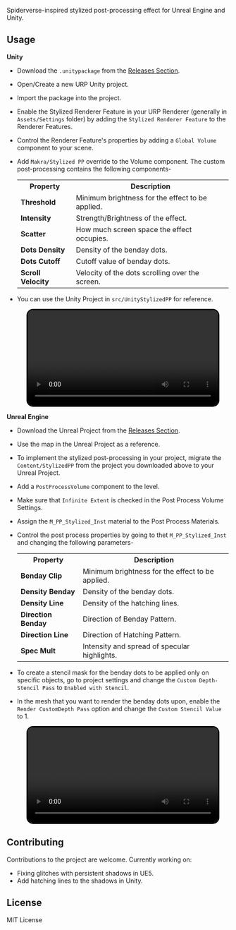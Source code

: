 Spiderverse-inspired stylized post-processing effect for Unreal Engine and Unity.
 
## Usage
**Unity**
* Download the `.unitypackage` from the [Releases Section](https://github.com/aniketrajnish/StylizedPostProcess-Unreal-Unity/releases/tag/v001-unity).
* Open/Create a new URP Unity project.
* Import the package into the project.
* Enable the Stylized Renderer Feature in your URP Renderer (generally in `Assets/Settings` folder) by adding the `Stylized Renderer Feature` to the Renderer Features.
* Control the Renderer Feature's properties by adding a `Global Volume` component to your scene.
* Add `Makra/Stylized PP` override to the Volume component. The custom post-processing contains the following components-
  
  <table class="custom-table">
    <tr>
      <th>Property</th>
      <th>Description</th>
    </tr>
    <tr>
      <td><strong>Threshold</strong></td>
      <td>Minimum brightness for the effect to be applied.</td>
    </tr>
    <tr>
      <td><strong>Intensity</strong></td>
      <td>Strength/Brightness of the effect.</td>
    </tr>
    <tr>
      <td><strong>Scatter</strong></td>
      <td>How much screen space the effect occupies.</td>
    </tr>
    <tr>
      <td><strong>Dots Density</strong></td>
      <td>Density of the benday dots.</td>
    </tr>
    <tr>
      <td><strong>Dots Cutoff</strong></td>
      <td>Cutoff value of benday dots.</td>
    </tr>
    <tr>
      <td><strong>Scroll Velocity</strong></td>
      <td>Velocity of the dots scrolling over the screen.</td>
    </tr>
  </table>

* You can use the Unity Project in `src/UnityStylizedPP` for reference.
  <center>
  <video controls loop style="width: 90%; border: 3px solid black; border-radius: 15px;">
    <source src="https://github.com/aniketrajnish/SpiderVersePostProcess-Unreal-Unity/assets/58925008/5b4cba4b-7982-4098-b80e-482948f007dc" type="video/mp4">
  </video>
  </center>

**Unreal Engine**
* Download the Unreal Project from the [Releases Section](https://github.com/aniketrajnish/SpiderVersePostProcess-Unreal-Unity/releases/tag/v001-unreal).
* Use the map in the Unreal Project as a reference.
* To implement the stylized post-processing in your project, migrate the `Content/StylizedPP` from the project you downloaded above to your Unreal Project.
* Add a `PostProcessVolume` component to the level.
* Make sure that `Infinite Extent` is checked in the Post Process Volume Settings.
* Assign the `M_PP_Stylized_Inst` material to the Post Process Materials.
* Control the post process properties by going to thet `M_PP_Stylized_Inst` and changing the following parameters-
  
  <table class="custom-table">
    <tr>
      <th>Property</th>
      <th>Description</th>
    </tr>
    <tr>
      <td><strong>Benday Clip</strong></td>
      <td>Minimum brightness for the effect to be applied.</td>
    </tr>
    <tr>
      <td><strong>Density Benday</strong></td>
      <td>Density of the benday dots.</td>
    </tr>
    <tr>
      <td><strong>Density Line</strong></td>
      <td>Density of the hatching lines.</td>
    </tr>
    <tr>
      <td><strong>Direction Benday</strong></td>
      <td>Direction of Benday Pattern.</td>
    </tr>
    <tr>
      <td><strong>Direction Line</strong></td>
      <td>Direction of Hatching Pattern.</td>
    </tr>
    <tr>
      <td><strong>Spec Mult</strong></td>
      <td>Intensity and spread of specular highlights.</td>
    </tr>
  </table>

* To create a stencil mask for the benday dots to be applied only on specific objects, go to project settings and change the `Custom Depth-Stencil Pass` to `Enabled with Stencil`.
* In the mesh that you want to render the benday dots upon, enable the `Render CustomDepth Pass` option and change the `Custom Stencil Value` to 1. 
  <center>
  <video controls loop style="width: 90%; border: 3px solid black; border-radius: 15px;">
    <source src="https://github.com/aniketrajnish/SpiderVersePostProcess-Unreal-Unity/assets/58925008/040f165c-beb3-4eb2-b466-0c11bd1f2c14" type="video/mp4">
  </video>
  </center>

## Contributing
Contributions to the project are welcome. Currently working on:
* Fixing glitches with persistent shadows in UE5.
* Add hatching lines to the shadows in Unity.
  
## License
MIT License
